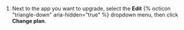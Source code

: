 1. Next to the app you want to upgrade, select the **Edit** {% octicon "triangle-down" aria-hidden="true" %} dropdown menu, then click **Change plan**.
